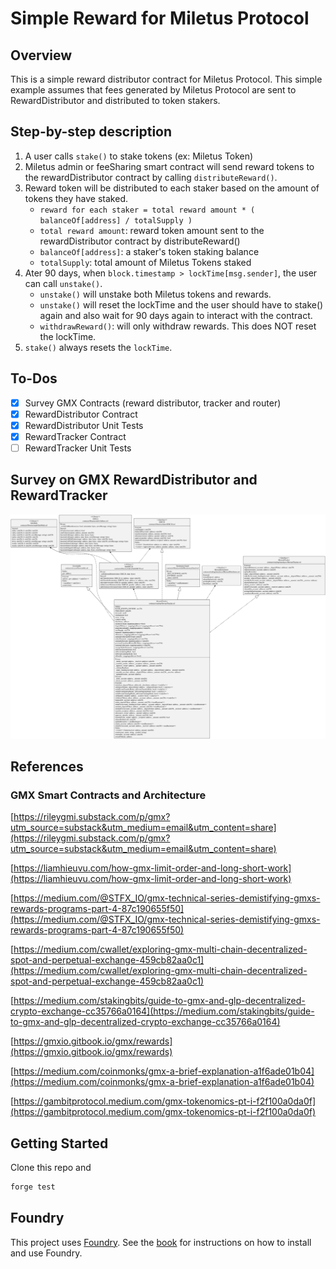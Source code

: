 # Simple Reward for Miletus Protocol

## Overview
This is a simple reward distributor contract for Miletus Protocol. This simple example assumes that fees generated by Miletus Protocol are sent to RewardDistributor and distributed to token stakers.  

## Step-by-step description

1. A user calls `stake()` to stake tokens (ex: Miletus Token)
4. Miletus admin or feeSharing smart contract will send reward tokens to the rewardDistributor contract by calling `distributeReward()`.
5. Reward token will be distributed to each staker based on the amount of tokens they have staked.
    - `reward for each staker = total reward amount * ( balanceOf[address] / totalSupply )`
    - `total reward amount`: reward token amount sent to the rewardDistributor contract by distributeReward()
    - `balanceOf[address]`: a staker's token staking balance
    - `totalSupply`: total amount of Miletus Tokens staked
6. Ater 90 days, when `block.timestamp > lockTime[msg.sender]`, the user can call `unstake()`.
    - `unstake()` will unstake both Miletus tokens and rewards.
    - `unstake()` will reset the lockTime and the user should have to stake() again and also wait for 90 days again to interact with the contract.
    - `withdrawReward()`: will only withdraw rewards. This does NOT reset the lockTime.
7. `stake()` always resets the `lockTime`.

## To-Dos
- [x] Survey GMX Contracts (reward distributor, tracker and router)
- [x] RewardDistributor Contract
- [x] RewardDistributor Unit Tests
- [x] RewardTracker Contract
- [ ] RewardTracker Unit Tests

## Survey on GMX RewardDistributor and RewardTracker

![GMX Architecture](https://github.com/gusiri/simple-reward/blob/master/doc/images/GmxRewardTracker.svg)

## References

### GMX Smart Contracts and Architecture

[https://rileygmi.substack.com/p/gmx?utm_source=substack&utm_medium=email&utm_content=share](https://rileygmi.substack.com/p/gmx?utm_source=substack&utm_medium=email&utm_content=share)

[https://liamhieuvu.com/how-gmx-limit-order-and-long-short-work](https://liamhieuvu.com/how-gmx-limit-order-and-long-short-work)

[https://medium.com/@STFX_IO/gmx-technical-series-demistifying-gmxs-rewards-programs-part-4-87c190655f50](https://medium.com/@STFX_IO/gmx-technical-series-demistifying-gmxs-rewards-programs-part-4-87c190655f50)

[https://medium.com/cwallet/exploring-gmx-multi-chain-decentralized-spot-and-perpetual-exchange-459cb82aa0c1](https://medium.com/cwallet/exploring-gmx-multi-chain-decentralized-spot-and-perpetual-exchange-459cb82aa0c1)

[https://medium.com/stakingbits/guide-to-gmx-and-glp-decentralized-crypto-exchange-cc35766a0164](https://medium.com/stakingbits/guide-to-gmx-and-glp-decentralized-crypto-exchange-cc35766a0164)

[https://gmxio.gitbook.io/gmx/rewards](https://gmxio.gitbook.io/gmx/rewards)

[https://medium.com/coinmonks/gmx-a-brief-explanation-a1f6ade01b04](https://medium.com/coinmonks/gmx-a-brief-explanation-a1f6ade01b04)

[https://gambitprotocol.medium.com/gmx-tokenomics-pt-i-f2f100a0da0f](https://gambitprotocol.medium.com/gmx-tokenomics-pt-i-f2f100a0da0f)


## Getting Started

Clone this repo and 

```sh
forge test
```

## Foundry

This project uses [Foundry](https://getfoundry.sh). See the [book](https://book.getfoundry.sh/getting-started/installation.html) for instructions on how to install and use Foundry.
